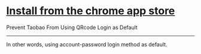 # [Install from the chrome app store](https://chrome.google.com/webstore/detail/emoiagfcipeobcmplkbpeaigncjfnfpb)

Prevent Taobao From Using QRcode Login as Default

---

In other words, using account-password login method as default.

